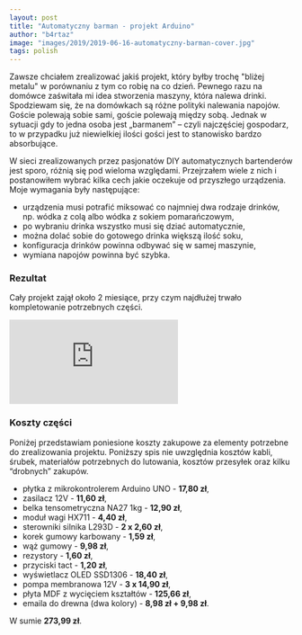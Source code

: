 ```yaml
---
layout: post
title: "Automatyczny barman - projekt Arduino"
author: "b4rtaz"
image: "images/2019/2019-06-16-automatyczny-barman-cover.jpg"
tags: polish
---
```


Zawsze chciałem zrealizować jakiś projekt, który byłby trochę "bliżej metalu" w porównaniu z tym co robię na co dzień. Pewnego razu na domówce zaświtała mi idea stworzenia maszyny, która nalewa drinki. Spodziewam się, że na domówkach są różne polityki nalewania napojów. Goście polewają sobie sami, goście polewają między sobą. Jednak w sytuacji gdy to jedna osoba jest „barmanem” – czyli najczęściej gospodarz, to w przypadku już niewielkiej ilości gości jest to stanowisko bardzo absorbujące.

W sieci zrealizowanych przez pasjonatów DIY automatycznych bartenderów jest sporo, różnią się pod wieloma względami. Przejrzałem wiele z nich i postanowiłem wybrać kilka cech jakie oczekuje od przyszłego urządzenia. Moje wymagania były następujące:

- urządzenia musi potrafić miksować co najmniej dwa rodzaje drinków, np. wódka z colą albo wódka z sokiem pomarańczowym,
- po wybraniu drinka wszystko musi się dziać automatycznie,
- można dolać sobie do gotowego drinka większą ilość soku,
- konfiguracja drinków powinna odbywać się w samej maszynie,
- wymiana napojów powinna być szybka.

### Rezultat

Cały projekt zajął około 2 miesiące, przy czym najdłużej trwało kompletowanie potrzebnych części.

<div class="video">
	<iframe src="https://www.youtube.com/embed/cL-5Fz6_c98" frameborder="0" allowfullscreen></iframe>
</div>

### Koszty części

Poniżej przedstawiam poniesione koszty zakupowe za elementy potrzebne do zrealizowania projektu. Poniższy spis nie uwzględnia kosztów kabli, śrubek, materiałów potrzebnych do lutowania, kosztów przesyłek oraz kilku “drobnych” zakupów.

- płytka z mikrokontrolerem Arduino UNO - **17,80 zł**,
- zasilacz 12V - **11,60 zł**,
- belka tensometryczna NA27 1kg - **12,90 zł**,
- moduł wagi HX711 - **4,40 zł**,
- sterowniki silnika L293D - **2 x 2,60 zł**,
- korek gumowy karbowany - **1,59 zł**,
- wąż gumowy - **9,98 zł**,
- rezystory - **1,60 zł**,
- przyciski tact - **1,20 zł**,
- wyświetlacz OLED SSD1306 - **18,40 zł**,
- pompa membranowa 12V - **3 x 14,90 zł**,
- płyta MDF z wycięciem kształtów - **125,66 zł**,
- emaila do drewna (dwa kolory) - **8,98 zł + 9,98 zł**.

W sumie **273,99 zł**.